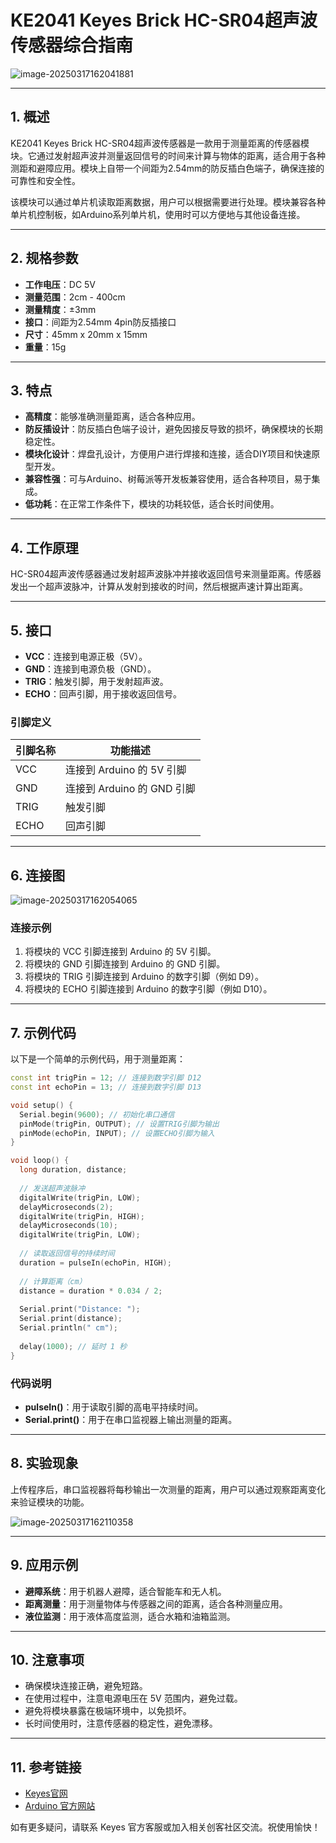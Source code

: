 # KE2041 Keyes Brick HC-SR04超声波传感器综合指南

![image-20250317162041881](media/image-20250317162041881.png)

---

## 1. 概述
KE2041 Keyes Brick HC-SR04超声波传感器是一款用于测量距离的传感器模块。它通过发射超声波并测量返回信号的时间来计算与物体的距离，适合用于各种测距和避障应用。模块上自带一个间距为2.54mm的防反插白色端子，确保连接的可靠性和安全性。

该模块可以通过单片机读取距离数据，用户可以根据需要进行处理。模块兼容各种单片机控制板，如Arduino系列单片机，使用时可以方便地与其他设备连接。

---

## 2. 规格参数
- **工作电压**：DC 5V  
- **测量范围**：2cm - 400cm  
- **测量精度**：±3mm  
- **接口**：间距为2.54mm 4pin防反插接口  
- **尺寸**：45mm x 20mm x 15mm  
- **重量**：15g  

---

## 3. 特点
- **高精度**：能够准确测量距离，适合各种应用。
- **防反插设计**：防反插白色端子设计，避免因接反导致的损坏，确保模块的长期稳定性。
- **模块化设计**：焊盘孔设计，方便用户进行焊接和连接，适合DIY项目和快速原型开发。
- **兼容性强**：可与Arduino、树莓派等开发板兼容使用，适合各种项目，易于集成。
- **低功耗**：在正常工作条件下，模块的功耗较低，适合长时间使用。

---

## 4. 工作原理
HC-SR04超声波传感器通过发射超声波脉冲并接收返回信号来测量距离。传感器发出一个超声波脉冲，计算从发射到接收的时间，然后根据声速计算出距离。

---

## 5. 接口
- **VCC**：连接到电源正极（5V）。
- **GND**：连接到电源负极（GND）。
- **TRIG**：触发引脚，用于发射超声波。
- **ECHO**：回声引脚，用于接收返回信号。

### 引脚定义
| 引脚名称 | 功能描述                     |
|----------|------------------------------|
| VCC      | 连接到 Arduino 的 5V 引脚   |
| GND      | 连接到 Arduino 的 GND 引脚  |
| TRIG     | 触发引脚                     |
| ECHO     | 回声引脚                     |

---

## 6. 连接图
![image-20250317162054065](media/image-20250317162054065.png)

### 连接示例
1. 将模块的 VCC 引脚连接到 Arduino 的 5V 引脚。
2. 将模块的 GND 引脚连接到 Arduino 的 GND 引脚。
3. 将模块的 TRIG 引脚连接到 Arduino 的数字引脚（例如 D9）。
4. 将模块的 ECHO 引脚连接到 Arduino 的数字引脚（例如 D10）。

---

## 7. 示例代码
以下是一个简单的示例代码，用于测量距离：
```cpp
const int trigPin = 12; // 连接到数字引脚 D12
const int echoPin = 13; // 连接到数字引脚 D13

void setup() {
  Serial.begin(9600); // 初始化串口通信
  pinMode(trigPin, OUTPUT); // 设置TRIG引脚为输出
  pinMode(echoPin, INPUT); // 设置ECHO引脚为输入
}

void loop() {
  long duration, distance;
  
  // 发送超声波脉冲
  digitalWrite(trigPin, LOW);
  delayMicroseconds(2);
  digitalWrite(trigPin, HIGH);
  delayMicroseconds(10);
  digitalWrite(trigPin, LOW);
  
  // 读取返回信号的持续时间
  duration = pulseIn(echoPin, HIGH);
  
  // 计算距离（cm）
  distance = duration * 0.034 / 2;
  
  Serial.print("Distance: ");
  Serial.print(distance);
  Serial.println(" cm");
  
  delay(1000); // 延时 1 秒
}
```

### 代码说明
- **pulseIn()**：用于读取引脚的高电平持续时间。
- **Serial.print()**：用于在串口监视器上输出测量的距离。

---

## 8. 实验现象
上传程序后，串口监视器将每秒输出一次测量的距离，用户可以通过观察距离变化来验证模块的功能。

![image-20250317162110358](media/image-20250317162110358.png)

---

## 9. 应用示例
- **避障系统**：用于机器人避障，适合智能车和无人机。
- **距离测量**：用于测量物体与传感器之间的距离，适合各种测量应用。
- **液位监测**：用于液体高度监测，适合水箱和油箱监测。

---

## 10. 注意事项
- 确保模块连接正确，避免短路。
- 在使用过程中，注意电源电压在 5V 范围内，避免过载。
- 避免将模块暴露在极端环境中，以免损坏。
- 长时间使用时，注意传感器的稳定性，避免漂移。

---

## 11. 参考链接
- [Keyes官网](http://www.keyes-robot.com/)
- [Arduino 官方网站](https://www.arduino.cc)  

如有更多疑问，请联系 Keyes 官方客服或加入相关创客社区交流。祝使用愉快！